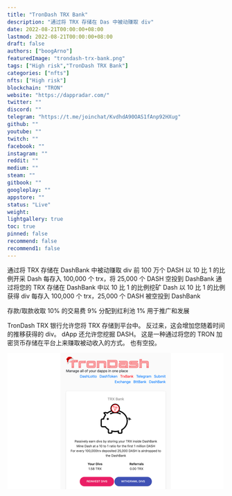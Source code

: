 ```yaml
---
title: "TronDash TRX Bank"
description: "通过将 TRX 存储在 Das 中被动赚取 div"
date: 2022-08-21T00:00:00+08:00
lastmod: 2022-08-21T00:00:00+08:00
draft: false
authors: ["boogArno"]
featuredImage: "trondash-trx-bank.png"
tags: ["High risk","TronDash TRX Bank"]
categories: ["nfts"]
nfts: ["High risk"]
blockchain: "TRON"
website: "https://dappradar.com/"
twitter: ""
discord: ""
telegram: "https://t.me/joinchat/KvdhdA90OAS1fAnp92HXug"
github: ""
youtube: ""
twitch: ""
facebook: ""
instagram: ""
reddit: ""
medium: ""
steam: ""
gitbook: ""
googleplay: ""
appstore: ""
status: "Live"
weight: 
lightgallery: true
toc: true
pinned: false
recommend: false
recommend1: false
---
```

通过将 TRX 存储在 DashBank 中被动赚取 div
前 100 万个 DASH 以 10 比 1 的比例开采 Dash
每存入 100,000 个 trx，将 25,000 个 DASH 空投到 DashBank 通过将您的 TRX 存储在 DashBank 中以 10 比 1 的比例挖矿 Dash 以 10 比 1 的比例获得 div 每存入 100,000 个 trx，25,000 个 DASH 被空投到 DashBank

存款/取款收取 10% 的交易费 9% 分配到红利池 1% 用于推广和发展

TronDash TRX 银行允许您将 TRX 存储到平台中。 反过来，这会增加您随着时间的推移获得的 div。 dApp 还允许您挖掘 DASH。 这是一种通过将您的 TRON 加密货币存储在平台上来赚取被动收入的方式。 也有空投。

![trondashtrxbank-dapp-high-risk-tron-image1-500x315_b8bf1351cea9624a96f7a661b69b2196](trondashtrxbank-dapp-high-risk-tron-image1-500x315_b8bf1351cea9624a96f7a661b69b2196.png)

